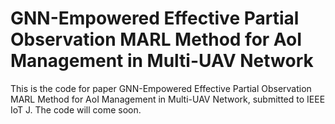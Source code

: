 # GNN-Empowered Effective Partial Observation MARL Method for AoI Management in Multi-UAV Network
This is the code for paper GNN-Empowered Effective Partial Observation MARL Method for AoI Management in Multi-UAV Network, submitted to IEEE IoT J. The code will come soon. 

